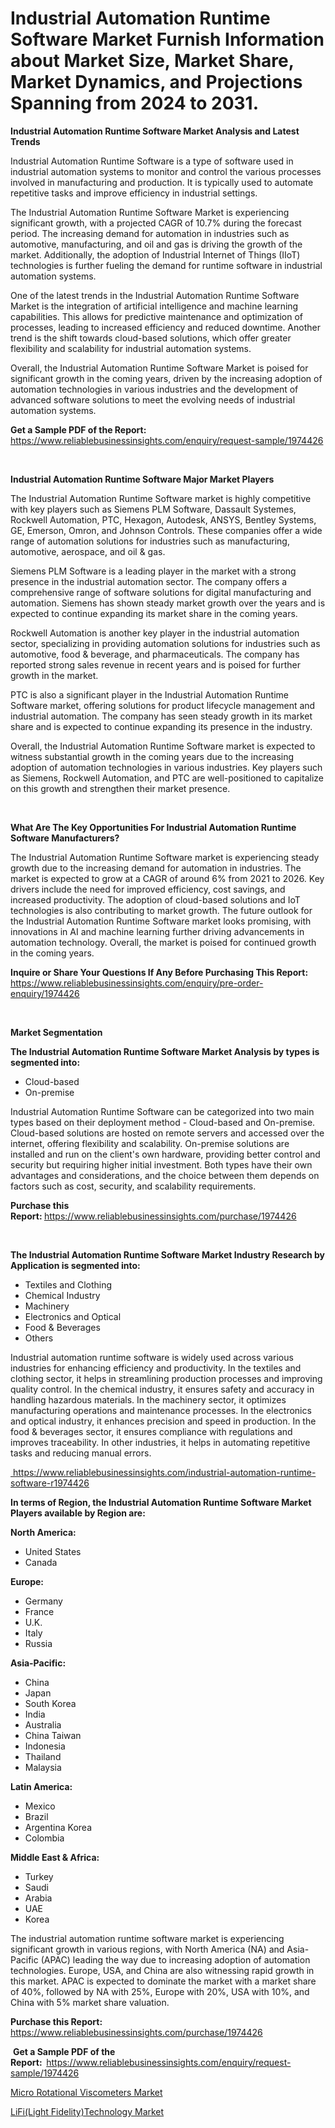 <p><h1>Industrial Automation Runtime Software Market Furnish Information about Market Size, Market Share, Market Dynamics, and Projections Spanning from 2024 to 2031.</h1></p><p><strong>Industrial Automation Runtime Software Market Analysis and Latest Trends</strong></p>
<p><p>Industrial Automation Runtime Software is a type of software used in industrial automation systems to monitor and control the various processes involved in manufacturing and production. It is typically used to automate repetitive tasks and improve efficiency in industrial settings.</p><p>The Industrial Automation Runtime Software Market is experiencing significant growth, with a projected CAGR of 10.7% during the forecast period. The increasing demand for automation in industries such as automotive, manufacturing, and oil and gas is driving the growth of the market. Additionally, the adoption of Industrial Internet of Things (IIoT) technologies is further fueling the demand for runtime software in industrial automation systems.</p><p>One of the latest trends in the Industrial Automation Runtime Software Market is the integration of artificial intelligence and machine learning capabilities. This allows for predictive maintenance and optimization of processes, leading to increased efficiency and reduced downtime. Another trend is the shift towards cloud-based solutions, which offer greater flexibility and scalability for industrial automation systems.</p><p>Overall, the Industrial Automation Runtime Software Market is poised for significant growth in the coming years, driven by the increasing adoption of automation technologies in various industries and the development of advanced software solutions to meet the evolving needs of industrial automation systems.</p></p>
<p><strong>Get a Sample PDF of the Report:&nbsp;</strong> <a href="https://www.reliablebusinessinsights.com/enquiry/request-sample/1974426">https://www.reliablebusinessinsights.com/enquiry/request-sample/1974426</a></p>
<p>&nbsp;</p>
<p><strong>Industrial Automation Runtime Software Major Market Players</strong></p>
<p><p>The Industrial Automation Runtime Software market is highly competitive with key players such as Siemens PLM Software, Dassault Systemes, Rockwell Automation, PTC, Hexagon, Autodesk, ANSYS, Bentley Systems, GE, Emerson, Omron, and Johnson Controls. These companies offer a wide range of automation solutions for industries such as manufacturing, automotive, aerospace, and oil & gas.</p><p>Siemens PLM Software is a leading player in the market with a strong presence in the industrial automation sector. The company offers a comprehensive range of software solutions for digital manufacturing and automation. Siemens has shown steady market growth over the years and is expected to continue expanding its market share in the coming years.</p><p>Rockwell Automation is another key player in the industrial automation sector, specializing in providing automation solutions for industries such as automotive, food & beverage, and pharmaceuticals. The company has reported strong sales revenue in recent years and is poised for further growth in the market.</p><p>PTC is also a significant player in the Industrial Automation Runtime Software market, offering solutions for product lifecycle management and industrial automation. The company has seen steady growth in its market share and is expected to continue expanding its presence in the industry.</p><p>Overall, the Industrial Automation Runtime Software market is expected to witness substantial growth in the coming years due to the increasing adoption of automation technologies in various industries. Key players such as Siemens, Rockwell Automation, and PTC are well-positioned to capitalize on this growth and strengthen their market presence.</p></p>
<p>&nbsp;</p>
<p><strong>What Are The Key Opportunities For Industrial Automation Runtime Software Manufacturers?</strong></p>
<p><p>The Industrial Automation Runtime Software market is experiencing steady growth due to the increasing demand for automation in industries. The market is expected to grow at a CAGR of around 6% from 2021 to 2026. Key drivers include the need for improved efficiency, cost savings, and increased productivity. The adoption of cloud-based solutions and IoT technologies is also contributing to market growth. The future outlook for the Industrial Automation Runtime Software market looks promising, with innovations in AI and machine learning further driving advancements in automation technology. Overall, the market is poised for continued growth in the coming years.</p></p>
<p><strong>Inquire or Share Your Questions If Any Before Purchasing This Report:</strong> <a href="https://www.reliablebusinessinsights.com/enquiry/pre-order-enquiry/1974426">https://www.reliablebusinessinsights.com/enquiry/pre-order-enquiry/1974426</a></p>
<p>&nbsp;</p>
<p><strong>Market Segmentation</strong></p>
<p><strong>The Industrial Automation Runtime Software Market Analysis by types is segmented into:</strong></p>
<p><ul><li>Cloud-based</li><li>On-premise</li></ul></p>
<p><p>Industrial Automation Runtime Software can be categorized into two main types based on their deployment method - Cloud-based and On-premise. Cloud-based solutions are hosted on remote servers and accessed over the internet, offering flexibility and scalability. On-premise solutions are installed and run on the client's own hardware, providing better control and security but requiring higher initial investment. Both types have their own advantages and considerations, and the choice between them depends on factors such as cost, security, and scalability requirements.</p></p>
<p><strong>Purchase this Report:&nbsp;</strong><a href="https://www.reliablebusinessinsights.com/purchase/1974426">https://www.reliablebusinessinsights.com/purchase/1974426</a></p>
<p>&nbsp;</p>
<p><strong>The Industrial Automation Runtime Software Market Industry Research by Application is segmented into:</strong></p>
<p><ul><li>Textiles and Clothing</li><li>Chemical Industry</li><li>Machinery</li><li>Electronics and Optical</li><li>Food & Beverages</li><li>Others</li></ul></p>
<p><p>Industrial automation runtime software is widely used across various industries for enhancing efficiency and productivity. In the textiles and clothing sector, it helps in streamlining production processes and improving quality control. In the chemical industry, it ensures safety and accuracy in handling hazardous materials. In the machinery sector, it optimizes manufacturing operations and maintenance processes. In the electronics and optical industry, it enhances precision and speed in production. In the food & beverages sector, it ensures compliance with regulations and improves traceability. In other industries, it helps in automating repetitive tasks and reducing manual errors.</p></p>
<p><a href="https://www.reliablebusinessinsights.com/industrial-automation-runtime-software-r1974426">&nbsp;https://www.reliablebusinessinsights.com/industrial-automation-runtime-software-r1974426</a></p>
<p><strong>In terms of Region, the Industrial Automation Runtime Software Market Players available by Region are:</strong></p>
<p>
    <p> <strong> North America: </strong>
        <ul>
            <li>United States</li>
            <li>Canada</li>
        </ul>
        </p> 
    <p> <strong> Europe: </strong>
        <ul>
            <li>Germany</li>
            <li>France</li>
            <li>U.K.</li>
            <li>Italy</li>
            <li>Russia</li>
        </ul>
        </p> 
    <p> <strong> Asia-Pacific: </strong>
        <ul>
            <li>China</li>
            <li>Japan</li>
            <li>South Korea</li>
            <li>India</li>
            <li>Australia</li>
            <li>China Taiwan</li>
            <li>Indonesia</li>
            <li>Thailand</li>
            <li>Malaysia</li>
        </ul>
        </p> 
    <p> <strong> Latin America: </strong>
        <ul>
            <li>Mexico</li>
            <li>Brazil</li>
            <li>Argentina Korea</li>
            <li>Colombia</li>
        </ul>
        </p> 
    <p> <strong> Middle East & Africa: </strong>
        <ul>
            <li>Turkey</li>
            <li>Saudi</li>
            <li>Arabia</li>
            <li>UAE</li>
            <li>Korea</li>
        </ul>
    </p>
    </p>
<p><p>The industrial automation runtime software market is experiencing significant growth in various regions, with North America (NA) and Asia-Pacific (APAC) leading the way due to increasing adoption of automation technologies. Europe, USA, and China are also witnessing rapid growth in this market. APAC is expected to dominate the market with a market share of 40%, followed by NA with 25%, Europe with 20%, USA with 10%, and China with 5% market share valuation.</p></p>
<p><strong>Purchase this Report: </strong><a href="https://www.reliablebusinessinsights.com/purchase/1974426">https://www.reliablebusinessinsights.com/purchase/1974426</a></p>
<p>&nbsp;<strong>Get a Sample PDF of the Report:&nbsp;&nbsp;</strong><a href="https://www.reliablebusinessinsights.com/enquiry/request-sample/1974426">https://www.reliablebusinessinsights.com/enquiry/request-sample/1974426</a></p>
<p><strong></strong></p>
<p><p><a href="https://view.publitas.com/reportprime-1/micro-rotational-viscometers-market-share-size-trends-industry-analysis-report-by-application-industrial-automobile-others-by-type-manual-measurement-automatic-measurement-and-forecast-2024-2031/">Micro Rotational Viscometers Market</a></p><p><a href="https://github.com/ValentineMike02/Market-Research-Report-List-1/blob/main/lifilight-fidelitytechnology-market.md">LiFi(Light Fidelity)Technology Market</a></p></p>